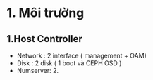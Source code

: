 

# 1. Môi trường

## 1.Host Controller


- Network : 2 interface ( management + OAM)
- Disk : 2 disk ( 1 boot và CEPH OSD )
- Numserver: 2.